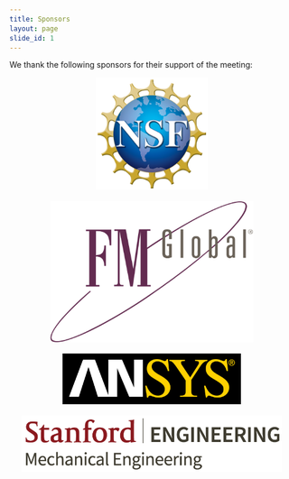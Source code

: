 ```yaml
---
title: Sponsors
layout: page
slide_id: 1
---
```


We thank the following sponsors for their support of the meeting: 

<center><a href="https://nsf.gov"> <img border="0" alt="W3Schools" src="./assets/images/sponsors/logoNSF.png" height="200"></a></center>
<br>
<center><a href="https://www.fmglobal.com"> <img border="0" alt="W3Schools" src="./assets/images/sponsors/logoFMGlobal.png" height="250" ></a></center>
<br>
<center><a href="https://www.ansys.com"> <img border="0" alt="W3Schools" src="./assets/images/sponsors/logoAnsys.png" height="90" ></a></center>
<br>
<center><a href="https://me.stanford.edu"> <img border="0" alt="W3Schools" src="./assets/images/sponsors/logoStanfordME.png" height="100" ></a></center>

